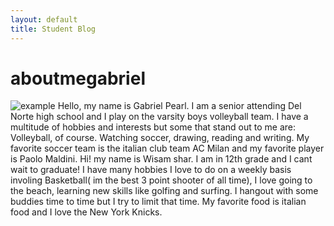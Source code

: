 ```yaml
---
layout: default
title: Student Blog
---
```

# aboutmegabriel
![example]({{site.baseurl}}/images/image.png)
Hello, my name is Gabriel Pearl. I am a senior attending Del Norte high school and I play on the varsity boys volleyball team. I have a multitude of hobbies and interests but some that stand out to me are:
Volleyball, of course. Watching soccer, drawing, reading and writing. My favorite soccer team is the italian club team AC Milan and my favorite player is Paolo Maldini. 
Hi! my name is Wisam shar. I am in 12th grade and I cant wait to graduate! I have many hobbies I love to do on a weekly basis involing Basketball( im the best 3 point shooter of all time), I love going to the beach, learning new skills like golfing and surfing. I hangout with some buddies time to time but I try to limit that time. My favorite food is italian food and I love the New York Knicks.